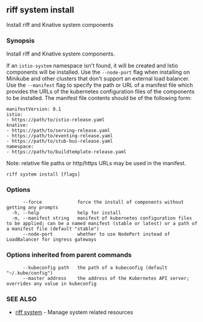 ## riff system install

Install riff and Knative system components

### Synopsis

Install riff and Knative system components.

If an `istio-system` namespace isn't found, it will be created and Istio components will be installed. 
Use the `--node-port` flag when installing on Minikube and other clusters that don't support an external load balancer. 
Use the `--manifest` flag to specify the path or URL of a manifest file which provides the URLs of the kubernetes configuration files of the components to be installed. The manifest file contents should be of the following form:

    manifestVersion: 0.1
    istio:
    - https://path/to/istio-release.yaml
    knative:
    - https://path/to/serving-release.yaml
    - https://path/to/eventing-release.yaml
    - https://path/to/stub-bus-release.yaml
    namespace:
    - https://path/to/buildtemplate-release.yaml

Note: relative file paths or http/https URLs may be used in the manifest.

```
riff system install [flags]
```

### Options

```
      --force             force the install of components without getting any prompts
  -h, --help              help for install
  -m, --manifest string   manifest of kubernetes configuration files to be applied; can be a named manifest (stable or latest) or a path of a manifest file (default "stable")
      --node-port         whether to use NodePort instead of LoadBalancer for ingress gateways
```

### Options inherited from parent commands

```
      --kubeconfig path   the path of a kubeconfig (default "~/.kube/config")
      --master address    the address of the Kubernetes API server; overrides any value in kubeconfig
```

### SEE ALSO

* [riff system](riff_system.md)	 - Manage system related resources

